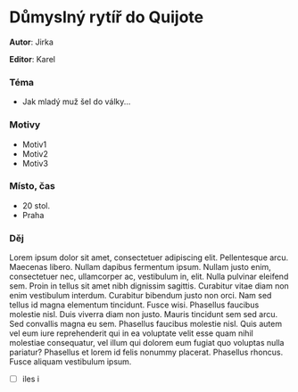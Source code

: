 # Důmyslný rytíř do Quijote
**Autor**: Jirka

**Editor**: Karel

### Téma

- Jak mladý muž šel do války...

### Motivy

 - Motiv1
 - Motiv2
 - Motiv3

### Místo, čas

- 20 stol.
- Praha

### Děj
Lorem ipsum dolor sit amet, consectetuer adipiscing elit. Pellentesque arcu. Maecenas libero. Nullam dapibus fermentum ipsum. Nullam justo enim, consectetuer nec, ullamcorper ac, vestibulum in, elit. Nulla pulvinar eleifend sem. Proin in tellus sit amet nibh dignissim sagittis. Curabitur vitae diam non enim vestibulum interdum. Curabitur bibendum justo non orci. Nam sed tellus id magna elementum tincidunt. Fusce wisi. Phasellus faucibus molestie nisl. Duis viverra diam non justo. Mauris tincidunt sem sed arcu. Sed convallis magna eu sem. Phasellus faucibus molestie nisl. Quis autem vel eum iure reprehenderit qui in ea voluptate velit esse quam nihil molestiae consequatur, vel illum qui dolorem eum fugiat quo voluptas nulla pariatur? Phasellus et lorem id felis nonummy placerat. Phasellus rhoncus. Fusce aliquam vestibulum ipsum.

 - [ ] iles i

<script setup>
import { useData } from 'vitepress'
import CustomButton from '../../docs/components/CustomButton.vue'
const { page } = useData()
const count = 1;
</script>

<CustomButton value="Odeslat!" />